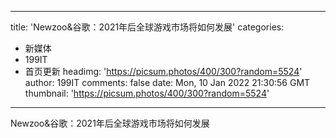
---
title: 'Newzoo&谷歌：2021年后全球游戏市场将如何发展'
categories: 
 - 新媒体
 - 199IT
 - 首页更新
headimg: 'https://picsum.photos/400/300?random=5524'
author: 199IT
comments: false
date: Mon, 10 Jan 2022 21:30:56 GMT
thumbnail: 'https://picsum.photos/400/300?random=5524'
---

<div>   
Newzoo&谷歌：2021年后全球游戏市场将如何发展  
</div>
            